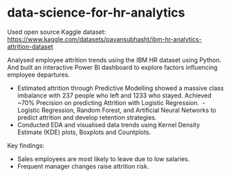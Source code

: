 # data-science-for-hr-analytics
Used open source Kaggle dataset: https://www.kaggle.com/datasets/pavansubhasht/ibm-hr-analytics-attrition-dataset

Analysed employee attrition trends using the IBM HR dataset using Python. And built an interactive Power BI dashboard to explore factors influencing employee departures.

- Estimated attrition through Predictive Modelling showed a massive class imbalance with 237 people who left and 1233 who stayed. Achieved ~70% Precision on predicting Attrition with Logistic Regression. 
-Logistic Regression, Random Forest, and Artificial Neural Networks to predict attrition and develop retention strategies.
- Conducted EDA and visualised data trends using Kernel Density Estimate (KDE) plots, Boxplots and Countplots.

Key findings:
- Sales employees are most likely to leave due to low salaries.
- Frequent manager changes raise attrition risk.
